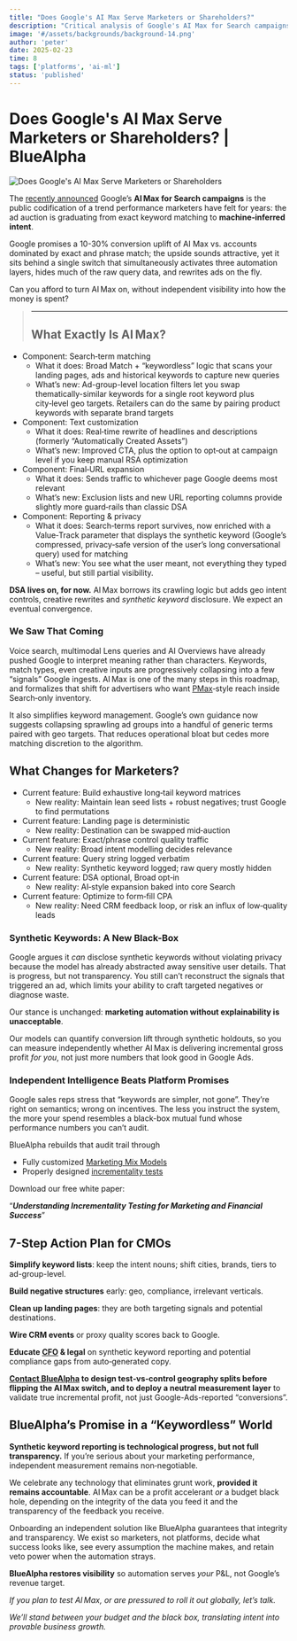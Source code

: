 ```yaml
---
title: "Does Google's AI Max Serve Marketers or Shareholders?"
description: "Critical analysis of Google's AI Max for Search campaigns and its impact on marketing performance versus platform profitability."
image: '#/assets/backgrounds/background-14.png'
author: 'peter'
date: 2025-02-23
time: 8
tags: ['platforms', 'ai-ml']
status: 'published'
---
```


# Does Google's AI Max Serve Marketers or Shareholders? | BlueAlpha

![Does Google's AI Max Serve Marketers or Shareholders](#assets/articles/google-ai-max-performance-analysis/google-ai-max.webp)

The [recently announced](https://blog.google/products/ads-commerce/google-ai-max-for-search-campaigns/) Google’s **AI Max for Search campaigns** is the public codification of a trend performance marketers have felt for years: the ad auction is graduating from exact keyword matching to **machine‑inferred intent**.

Google promises a 10-30% conversion uplift of AI Max vs. accounts dominated by exact and phrase match; the upside sounds attractive, yet it sits behind a single switch that simultaneously activates three automation layers, hides much of the raw query data, and rewrites ads on the fly.

Can you afford to turn AI Max on, without independent visibility into how the money is spent?

> ---
>
> ## What Exactly Is AI Max?

- Component: Search‑term matching
  - What it does: Broad Match + “keywordless” logic that scans your landing pages, ads and historical keywords to capture new queries
  - What’s new: Ad-group-level location filters let you swap thematically-similar keywords for a single root keyword plus city‑level geo targets. Retailers can do the same by pairing product keywords with separate brand targets
- Component: Text customization
  - What it does: Real‑time rewrite of headlines and descriptions (formerly “Automatically Created Assets”)
  - What’s new: Improved CTA, plus the option to opt‑out at campaign level if you keep manual RSA optimization
- Component: Final‑URL expansion
  - What it does: Sends traffic to whichever page Google deems most relevant
  - What’s new: Exclusion lists and new URL reporting columns provide slightly more guard‑rails than classic DSA
- Component: Reporting & privacy
  - What it does: Search‑terms report survives, now enriched with a Value‑Track parameter that displays the synthetic keyword (Google’s compressed, privacy‑safe version of the user’s long conversational query) used for matching
  - What’s new: You see what the user meant, not everything they typed – useful, but still partial visibility.

**DSA lives on, for now.** AI Max borrows its crawling logic but adds geo intent controls, creative rewrites and _synthetic keyword_ disclosure. We expect an eventual convergence.

### We Saw That Coming

Voice search, multimodal Lens queries and AI Overviews have already pushed Google to interpret meaning rather than characters. Keywords, match types, even creative inputs are progressively collapsing into a few “signals” Google ingests. AI Max is one of the many steps in this roadmap, and formalizes that shift for advertisers who want [PMax](/articles/google-ai-max-performance-analysis)‑style reach inside Search‑only inventory.

It also simplifies keyword management. Google’s own guidance now suggests collapsing sprawling ad groups into a handful of generic terms paired with geo targets. That reduces operational bloat but cedes more matching discretion to the algorithm.

## What Changes for Marketers?

- Current feature: Build exhaustive long‑tail keyword matrices
  - New reality: Maintain lean seed lists + robust negatives; trust Google to find permutations
- Current feature: Landing page is deterministic
  - New reality: Destination can be swapped mid‑auction
- Current feature: Exact/phrase control quality traffic
  - New reality: Broad intent modelling decides relevance
- Current feature: Query string logged verbatim
  - New reality: Synthetic keyword logged; raw query mostly hidden
- Current feature: DSA optional, Broad opt‑in
  - New reality: AI‑style expansion baked into core Search
- Current feature: Optimize to form‑fill CPA
  - New reality: Need CRM feedback loop, or risk an influx of low‑quality leads

### Synthetic Keywords: A New Black-Box

Google argues it _can_ disclose synthetic keywords without violating privacy because the model has already abstracted away sensitive user details. That is progress, but not transparency. You still can’t reconstruct the signals that triggered an ad, which limits your ability to craft targeted negatives or diagnose waste.

Our stance is unchanged: **marketing automation without explainability is unacceptable**.

Our models can quantify conversion lift through synthetic holdouts, so you can measure independently whether AI Max is delivering incremental gross profit _for you_, not just more numbers that look good in Google Ads.

### Independent Intelligence Beats Platform Promises

Google sales reps stress that “keywords are simpler, not gone”. They’re right on semantics; wrong on incentives. The less you instruct the system, the more your spend resembles a black-box mutual fund whose performance numbers you can’t audit.

BlueAlpha rebuilds that audit trail through

- Fully customized [Marketing Mix Models](/articles/what-is-media-mix-modeling)
- Properly designed [incrementality tests](/articles/incrementality-testing-implementation-guide)

Download our free white paper:

“**_Understanding Incrementality Testing for Marketing and Financial Success_**”

## 7-Step Action Plan for CMOs

**Simplify keyword lists**: keep the intent nouns; shift cities, brands, tiers to ad-group-level.

**Build negative structures** early: geo, compliance, irrelevant verticals.

**Clean up landing pages**: they are both targeting signals and potential destinations.

**Wire CRM events** or proxy quality scores back to Google.

**Educate [CFO](https://bluealpha.ai/bluealpha-for-cfos/) & legal** on synthetic keyword reporting and potential compliance gaps from auto‑generated copy.

**[Contact BlueAlpha](#contact) to **design test‑vs‑control geography splits** before flipping the AI Max switch, and to deploy a neutral measurement layer** to validate true incremental profit, not just Google-Ads-reported “conversions”.

## BlueAlpha’s Promise in a “Keywordless” World

**Synthetic keyword reporting is technological progress, but not full transparency.** If you’re serious about your marketing performance, independent measurement remains non‑negotiable.

We celebrate any technology that eliminates grunt work, **provided it remains accountable**. AI Max can be a profit accelerant _or_ a budget black hole, depending on the integrity of the data you feed it and the transparency of the feedback you receive.

Onboarding an independent solution like BlueAlpha guarantees that integrity and transparency. We exist so marketers, not platforms, decide what success looks like, see every assumption the machine makes, and retain veto power when the automation strays.

**BlueAlpha restores visibility** so automation serves _your_ P&L, not Google’s revenue target.

_If you plan to test AI Max, or are pressured to roll it out globally, let’s talk._

_We’ll stand between your budget and the black box, translating intent into provable business growth._
